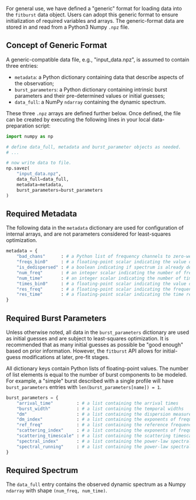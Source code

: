 For general use, we have defined a "generic" format for loading data into the `fitburst` data object. Users can adopt this generic format to ensure initialization of required variables and arrays. The generic-format data are stored in and read from a Python3 Numpy `.npz` file.

## Concept of Generic Format
A generic-compatible data file, e.g., "input\_data.npz", is assumed to contain three entries:

- `metadata`: a Python dictionary containing data that describe aspects of the observation;
- `burst_parameters`: a Python dictionary containing intrinsic burst parameters and their pre-determined values or initial guesses;
- `data_full`: a NumPy `ndarray` containing the dynamic spectrum.

These three `.npz` arrays are defined further below. Once defined, the file can be created by executing the following lines in your local data-preparation script:

``` python
import numpy as np

# define data_full, metadata and burst_parameter objects as needed.
# ...

# now write data to file.
np.savez(
    "input_data.npz", 
    data_full=data_full, 
    metadata=metadata, 
    burst_parameters=burst_parameters
)
```

## Required Metadata
The following data in the `metadata` dictionary are used for configuration of internal arrays, and are not parameters considered for least-squares optimization.

``` python
metadata = {
    "bad_chans"      : # a Python list of frequency channels to zero-weight
    "freqs_bin0"     : # a floating-point scalar indicating the value of frequency bin at index 0
    "is_dedispersed" : # a boolean indicating if spectrum is already dedispersed (True) or not (False)
    "num_freq"       : # an integer scalar indicating the number of frequency bins/channels
    "num_time"       : # an integer scalar indicating the number of time bins
    "times_bin0"     : # a floating-point scalar indicating the value of time bin at index 0
    "res_freq"       : # a floating-point scalar indicating the frequency resolution
    "res_time"       : # a floating-point scalar indicating the time resolution
}
```

## Required Burst Parameters
Unless otherwise noted, all data in the `burst_parameters` dictionary are used as initial guesses and are subject to least-squares optimization. It is recommended that as many initial guesses as possible be "good enough" based on prior information. However, the `fitburst` API allows for initial-guess modifications at later, pre-fit stages. 

All dictionary keys contain Python lists of floating-point values. The number of list elements is equal to the number of burst components to be modeled. For example, a "simple" burst described with a single profile will have `burst_parameters` entries with `len(burst_parameters[name]) = 1`.

``` python
burst_parameters = {
    "arrival_time"         : # a list containing the arrival times 
    "burst_width"          : # a list containing the temporal widths 
    "dm"                   : # a list containing the dispersion measures (DM)
    "dm_index"             : # a list containing the exponents of frequency dependence in DM delay
    "ref_freq"             : # a list containing the reference frequencies for arrival-time and power-law parameter estimates (held fixed)
    "scattering_index"     : # a list containing the exponents of frequency dependence in scatter-broadening
    "scattering_timescale" : # a list containing the scattering timescales
    "spectral_index"       : # a list containing the power-law spectral indeces
    "spectral_running"     : # a list containing the power-law spectral running
}
```

## Required Spectrum
The `data_full` entry contains the observed dynamic spectrum as a Numpy `ndarray` with shape `(num_freq, num_time)`.
